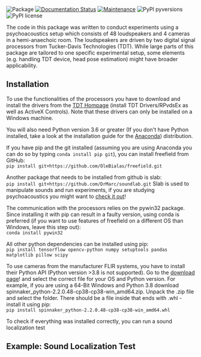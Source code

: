 ![Package](https://github.com/DrMarc/soundlab/workflows/Python%20package/badge.svg)
[![Documentation Status](https://readthedocs.org/projects/soundlab/badge/?version=latest)](https://free-field.readthedocs.io/en/latest/?badge=latest)
[![Maintenance](https://img.shields.io/badge/Maintained%3F-yes-brightgreen.svg)](https://github.com/OleBialas/freefield/graphs/commit-activity)
![PyPI pyversions](https://img.shields.io/badge/python-%3E%3D3.6-blue)
![PyPI license](https://img.shields.io/badge/license-MIT-brightgreen)

The code in this package was written to conduct experiments using a psychoacoustics setup which consists of 48 loudspeakers and 4 cameras in a hemi-anaechoic room. The loudspeakers are driven by two digital signal processors
from Tucker-Davis Technologies (TDT). While large parts of this package are tailored to one specific experimental
setup, some elements (e.g. handling TDT device, head pose estimation) might have broader applicability.

## Installation ##

To use the functionalities of the processors you have to download and install the drivers from the
[TDT Hompage](https://www.tdt.com/support/downloads/ "TDT Downloads") (install TDT Drivers/RPvdsEx
as well as ActiveX Controls). Note that these drivers can only be installed on a Windows machine.

You will also need Python version 3.6 or greater (If you don't have Python installed, take a look
at the installation guide for the [Anaconda](https://docs.anaconda.com/anaconda/install/ "Install Anaconda")) distribution.

If you have pip and the git installed (assuming you are using Anaconda you can do so by
typing `conda install pip git`), you can install freefield from GitHub: \
`pip install git+https://github.com/OleBialas/freefield.git`

Another package that needs to be installed from github is slab:\
`pip install git+https://github.com/DrMarc/soundlab.git`
Slab is used to manipulate sounds and run experiments, if you are studying
psychoacoustics you might want to
[check it out](https://soundlab.readthedocs.io/en/latest/?badge=latest "Slab Documentation")!

The communication with the processors relies on the pywin32 package. Since installing it with pip can result
in a faulty version, using conda is preferred (if you want to use features of freefield on a different OS than
Windows, leave this step out):\
`conda install pywin32`

All other python dependencies can be installed using pip:\
`pip install tensorflow opencv-python numpy setuptools pandas matplotlib pillow scipy`

To use cameras from the manufacturer FLIR systems, you have to install their Python API (Python version >3.8 is not supported). Go to the [download page](https://meta.box.lenovo.com/v/link/view/a1995795ffba47dbbe45771477319cc3 "Spinnaker Download")! and select the correct file for your OS and Python version. For example, if you are using
a 64-Bit Windows and Python 3.8 download spinnaker_python-2.2.0.48-cp38-cp38-win_amd64.zip.
Unpack the .zip file and select the folder. There should be a file inside that ends with .whl - install it using pip:\
`pip install spinnaker_python-2.2.0.48-cp38-cp38-win_amd64.whl`

To check if everything was installed correctly, you can run a sound localization test

## Example: Sound Localization Test ##
